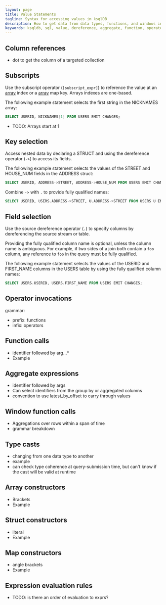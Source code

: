 ```yaml
---
layout: page
title: Value Statements
tagline: Syntax for accessing values in ksqlDB
description: How to get data from data types, functions, and windows in ksqlDB 
keywords: ksqldb, sql, value, dereference, aggregate, function, operator, cast
---
```


## Column references

- dot to get the column of a targeted collection

## Subscripts

Use the subscript operator (`[subscript_expr]`) to reference the value at an
[array](data-types/compound.md#array) index or a [array](data-types/compound.md#map)
map key. Arrays indexes are one-based.

The following example statement selects the first string in the NICKNAMES array:

```sql
SELECT USERID, NICKNAMES[1] FROM USERS EMIT CHANGES;
```

- TODO: Arrays start at 1

## Key selection

Access nested data by declaring a STRUCT and using the dereference operator
(`->`) to access its fields.

The following example statement selects the values of the STREET and HOUSE_NUM
fields in the ADDRESS struct: 

```sql
SELECT USERID, ADDRESS->STREET, ADDRESS->HOUSE_NUM FROM USERS EMIT CHANGES;
```

Combine `->` with `.` to provide fully qualified names:

```sql
SELECT USERID, USERS.ADDRESS->STREET, U.ADDRESS->STREET FROM USERS U EMIT CHANGES;
```

## Field selection

Use the source dereference operator (`.`) to specify columns by dereferencing
the source stream or table.

Providing the fully qualified column name is optional, unless the column name is
ambiguous. For example, if two sides of a join both contain a `foo` column, any
reference to `foo` in the query must be fully qualified.

The following example statement selects the values of the USERID and FIRST_NAME
columns in the USERS table by using the fully qualified column names:

```sql
SELECT USERS.USERID, USERS.FIRST_NAME FROM USERS EMIT CHANGES;
```

## Operator invocations

grammar:
- prefix: functions
- infix: operators

## Function calls

- identifier followed by arg...*
- Example

## Aggregate expressions

- identifier followed by args
- Can select identifiers from the group by or aggregated columns
- convention to use latest_by_offset to carry through values

## Window function calls

- Aggregations over rows within a span of time
- grammar breakdown

## Type casts

- changing from one data type to another
- example
- can check type coherence at query-submission time, but can't know if the cast will be valid at runtime

## Array constructors

- Brackets
- Example

## Struct constructors

- literal
- Example

## Map constructors

- angle brackets
- Example

## Expression evaluation rules

- TODO: is there an order of evaluation to exprs?